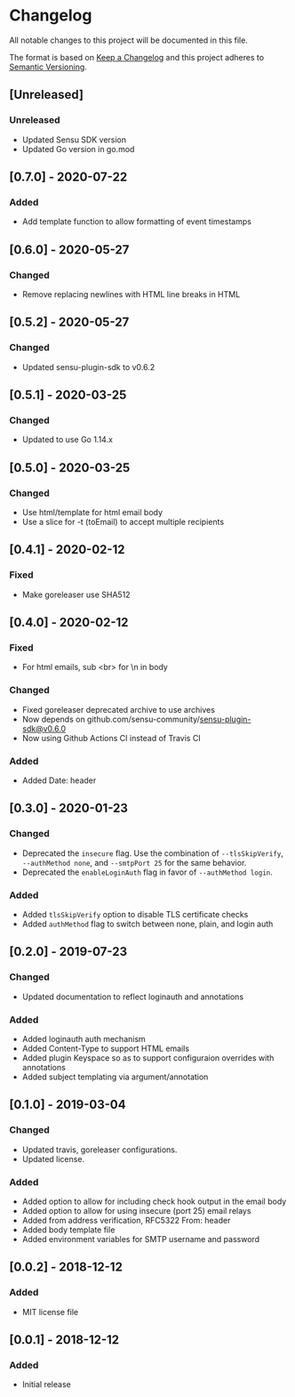 # Changelog
All notable changes to this project will be documented in this file.

The format is based on [Keep a Changelog](http://keepachangelog.com/en/1.0.0/)
and this project adheres to [Semantic
Versioning](http://semver.org/spec/v2.0.0.html).

## [Unreleased]

### Unreleased
- Updated Sensu SDK version
- Updated Go version in go.mod

## [0.7.0] - 2020-07-22

### Added
- Add template function to allow formatting of event timestamps

## [0.6.0] - 2020-05-27

### Changed
- Remove replacing newlines with HTML line breaks in HTML

## [0.5.2] - 2020-05-27

### Changed
- Updated sensu-plugin-sdk to v0.6.2

## [0.5.1] - 2020-03-25

### Changed
- Updated to use Go 1.14.x

## [0.5.0] - 2020-03-25

### Changed
- Use html/template for html email body
- Use a slice for -t (toEmail) to accept multiple recipients

## [0.4.1] - 2020-02-12

### Fixed
- Make goreleaser use SHA512

## [0.4.0] - 2020-02-12

### Fixed
- For html emails, sub &lt;br&gt; for \n in body

### Changed
- Fixed goreleaser deprecated archive to use archives
- Now depends on github.com/sensu-community/sensu-plugin-sdk@v0.6.0
- Now using Github Actions CI instead of Travis CI

### Added
- Added Date: header

## [0.3.0] - 2020-01-23

### Changed
- Deprecated the `insecure` flag. Use the combination of `--tlsSkipVerify`,
  `--authMethod none`, and `--smtpPort 25` for the same behavior.
- Deprecated the `enableLoginAuth` flag in favor of `--authMethod login`.

### Added
- Added `tlsSkipVerify` option to disable TLS certificate checks
- Added `authMethod` flag to switch between none, plain, and login auth

## [0.2.0] - 2019-07-23

### Changed
- Updated documentation to reflect loginauth and annotations

### Added
- Added loginauth auth mechanism
- Added Content-Type to support HTML emails
- Added plugin Keyspace so as to support configuraion overrides with annotations
- Added subject templating via argument/annotation

## [0.1.0] - 2019-03-04

### Changed
- Updated travis, goreleaser configurations.
- Updated license.

### Added
- Added option to allow for including check hook output in the email body
- Added option to allow for using insecure (port 25) email relays
- Added from address verification, RFC5322 From: header
- Added body template file
- Added environment variables for SMTP username and password

## [0.0.2] - 2018-12-12

### Added
- MIT license file

## [0.0.1] - 2018-12-12

### Added
- Initial release
